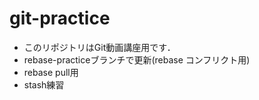 # git-practice
- このリポジトリはGit動画講座用です．
- rebase-practiceブランチで更新(rebase コンフリクト用)
- rebase pull用
- stash練習
